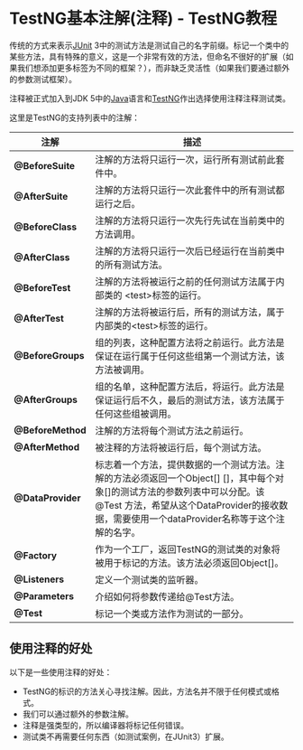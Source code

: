 # TestNG基本注解(注释) - TestNG教程

传统的方式来表示[JUnit](http://www.yiibai.com/html/junit/) 3中的测试方法是测试自己的名字前缀。标记一个类中的某些方法，具有特殊的意义，这是一个非常有效的方法，但命名不很好的扩展（如果我们想添加更多标签为不同的框架？），而非缺乏灵活性（如果我们要通过额外的参数测试框架）。

注释被正式加入到JDK 5中的[Java](http://www.yiibai.com/html/java/)语言和[TestNG](http://www.yiibai.com/html/testng/)作出选择使用注释注释测试类。

这里是TestNG的支持列表中的注解：

| 注解 | 描述 |
| --- | --- |
| **@BeforeSuite** | 注解的方法将只运行一次，运行所有测试前此套件中。 |
| **@AfterSuite** | 注解的方法将只运行一次此套件中的所有测试都运行之后。 |
| **@BeforeClass** | 注解的方法将只运行一次先行先试在当前类中的方法调用。 |
| **@AfterClass** | 注解的方法将只运行一次后已经运行在当前类中的所有测试方法。 |
| **@BeforeTest** | 注解的方法将被运行之前的任何测试方法属于内部类的 &lt;test&gt;标签的运行。 |
| **@AfterTest** | 注解的方法将被运行后，所有的测试方法，属于内部类的&lt;test&gt;标签的运行。 |
| **@BeforeGroups** | 组的列表，这种配置方法将之前运行。此方法是保证在运行属于任何这些组第一个测试方法，该方法被调用。 |
| **@AfterGroups** | 组的名单，这种配置方法后，将运行。此方法是保证运行后不久，最后的测试方法，该方法属于任何这些组被调用。 |
| **@BeforeMethod** | 注解的方法将每个测试方法之前运行。 |
| **@AfterMethod** | 被注释的方法将被运行后，每个测试方法。 |
| **@DataProvider** | 标志着一个方法，提供数据的一个测试方法。注解的方法必须返回一个Object[] []，其中每个对象[]的测试方法的参数列表中可以分配。该@Test 方法，希望从这个DataProvider的接收数据，需要使用一个dataProvider名称等于这个注解的名字。 |
| **@Factory** | 作为一个工厂，返回TestNG的测试类的对象将被用于标记的方法。该方法必须返回Object[]。 |
| **@Listeners** | 定义一个测试类的监听器。 |
| **@Parameters** | 介绍如何将参数传递给@Test方法。 |
| **@Test** | 标记一个类或方法作为测试的一部分。 |

## 使用注释的好处

以下是一些使用注释的好处：

*   TestNG的标识的方法关心寻找注解。因此，方法名并不限于任何模式或格式。
*   我们可以通过额外的参数注解。
*   注释是强类型的，所以编译器将标记任何错误。
*   测试类不再需要任何东西（如测试案例，在JUnit3）扩展。

